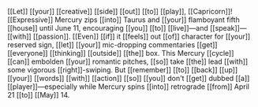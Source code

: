 [[Let]] [[your]] [[creative]] [[side]] [[out]] [[to]] [[play]], [[Capricorn]]! [[Expressive]] Mercury zips [[into]] Taurus and [[your]] flamboyant fifth [[house]] until June 11, encouraging [[you]] [[to]] [[live]]—and [[speak]]—[[with]] [[passion]]. [[Even]] [[if]] it [[feels]] out [[of]] character for [[your]] reserved sign, [[let]] [[your]] mic-dropping commentaries [[get]] [[everyone]] [[thinking]] [[outside]] [[the]] box. This Mercury [[cycle]] [[can]] embolden [[your]] romantic pitches, [[so]] take [[the]] lead [[with]] some vigorous [[right]]-swiping. But [[remember]] [[to]] [[back]] [[up]] [[your]] [[words]] [[with]] [[action]] [[so]] [[you]] don't [[get]] dubbed [[a]] [[player]]—especially while Mercury spins [[into]] retrograde [[from]] April 21 [[to]] [[May]] 14.